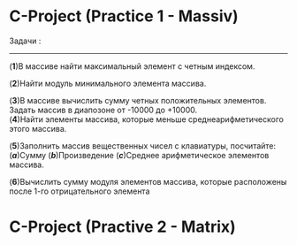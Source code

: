 # C-Project (Practice 1 - Massiv)
  Задачи  :
  ***
  (**1**)В массиве найти максимальный элемент с четным индексом.
  
  (**2**)Найти модуль минимального элемента массива.
  
  (**3**)В массиве вычислить сумму четных положительных элементов.
           Задать массив в диапозоне от -10000 до +10000.  
  (**4**)Найти элементы массива, которые меньше среднеарифметического этого массива.
  
  (**5**)Заполнить массив вещественных чисел с клавиатуры, посчитайте:
       (***a***)Сумму
       (***b***)Произведение
       (***c***)Среднее арифметическое элементов массива.
       
  (**6**)Вычислить сумму модуля элементов  массива, которые расположены после 1-го отрицательного элемента

# C-Project (Practive 2 - Matrix)
